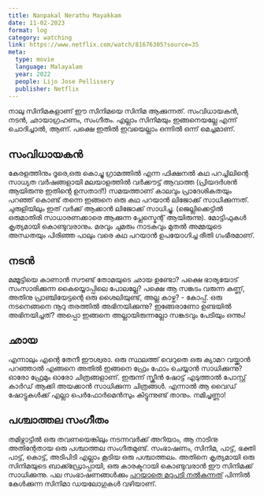 ```yaml
---
title: Nanpakal Nerathu Mayakkam
date: 11-02-2023
format: log
category: watching
link: https://www.netflix.com/watch/81676305?source=35
meta: 
  type: movie
  language: Malayalam
  year: 2022
  people: Lijo Jose Pellissery
  publisher: Netflix
---
```


നാലു സിനിമകളാണ് ഈ സിനിമയെ സിനിമ ആക്കുന്നത്. സംവിധായകൻ, നടൻ, ഛായാഗ്രഹണം, സംഗീതം. എല്ലാം സിനിമയും ഇങ്ങനെയല്ലേ എന്ന് ചൊദിച്ചാൽ, ആണ്. പക്ഷെ ഇതിൽ ഇവയെല്ലാം ഒന്നിൽ ഒന്ന് മെച്ചമാണ്. 

## സംവിധായകൻ 
കേരളത്തിനും ദൂരെ,ഒരു കൊച്ചു ഗ്രാമത്തിൽ എന്ന ഫിക്ഷനൽ കഥ പറച്ചിലിന്റെ സാധ്യത വർഷങ്ങളായി മലയാളത്തിൽ വർക്കൗട്ട് ആവാത്ത (പ്രിയദർശൻ ആയിരുന്നു ഇതിന്റെ ഉസതാദ്!) സമയത്താണ് കാലവും പ്രാദേശികതയും പറഞ്ഞ് കൊണ്ട് തന്നെ ഇങ്ങനെ ഒരു കഥ പറയാൻ ലിജോക്ക് സാധിക്കുന്നത്. ചുരുളിയിലും ഇത് വർക്ക് ആക്കാൻ ലിജോക്ക് സാധിച്ചു. (ജെല്ലിക്കെട്ടിൽ ഒരുമാതിരി സാധാരണക്കാരെ ആക്കുന്ന പ്ലേസ്മെന്റ് ആയിരുന്നു). മോട്ടിഫുകൾ കൃത്യമായി കൊണ്ടുവരാനും. മരവും ചുമരും നാടകവും മുതൽ അമ്മയുടെ അന്ധതയും പിരിഞ്ഞ പാലും വരെ കഥ പറയാൻ ഉപയോഗിച്ച രീതി ഗംഭീരമാണ്. 

## നടൻ 
മമ്മൂട്ടിയെ കാണാൻ സൗണ്ട് തോമയുടെ ഛായ ഉണ്ടോ? പക്ഷെ ഭാര്യയോട് സംസാരിക്കുന്ന കൈയ്യൊപ്പിലെ പോലല്ലേ? പക്ഷെ ആ സങ്കടം വരുന്ന കണ്ണ്, അതിനു പ്രാഞ്ചിയേട്ടന്റെ ഒരു ശൈലിയുണ്ട്, അല്ല കാഴ്ച? - കോപ്പ്. ഒരു നടനെങ്ങനെ നൂറു തരത്തിൽ അഭിനയിക്കുന്നു? ഇങ്ങേരാണോ ഉണ്ടയിൽ അഭിനയിച്ചത്? അപ്പൊ ഇങ്ങനെ അല്ലായിരുന്നല്ലോ സങ്കടവും പേടിയും ഒന്നും! 

## ഛായ 
എന്നാലും എന്റെ തേനീ ഈശ്വരാ. ഒരു സ്ഥലത്ത് വെറുതെ ഒരു ക്യാമറ വയ്ക്കാൻ പറഞ്ഞാൽ എങ്ങനെ അതിൽ ഇങ്ങനെ ഫ്രേം ഫോം ചെയ്യാൻ സാധിക്കുന്നു? ഓരോ ഫ്രേമും ഓരോ ചിത്രങ്ങളാണ്. ഇരുന്ന് സ്ക്രീൻ ഷോട്ട് എടുത്താൽ പോസ്റ്റ് കാർഡ് ആക്കി അയക്കാൻ സാധിക്കുന്ന ചിത്രങ്ങൾ. എന്നാൽ ആ വൈഡ് ഷോട്ടുകൾക്ക് എല്ലാ പെർഫോർമെൻസും കിട്ടുന്നുണ്ട് താനും. നമിച്ചണ്ണാ!

## പശ്ചാത്തല സംഗീതം
തമിഴ്നാട്ടിൽ ഒരു തവണയെങ്കിലും നടന്നവർക്ക് അറിയാം, ആ നാടിനു അതിന്റേതായ ഒരു പശ്ചാത്തല സംഗീതമുണ്ട്. സംഭാഷണം, സിനിമ, പാട്ട്, ഭക്തി പാട്ട്, കൊട്ട്, അടിപിടി എല്ലാം കൂടിയ ഒരു പശ്ചാത്തലം. അതിനെ കൃത്യമായി ഒരു സിനിമയുടെ ബാക്ക്ഡ്രോപ്പായി, ഒരു കാരക്ടറായി കൊണ്ടുവരാൻ ഈ സിനിമക്ക് സാധിക്കുന്നു. പല സംഭാഷണങ്ങൾക്കും [പറയാതെ മറുപടി നൽകുന്നത്](https://m3dbcafe.com/article/nanpakal-nerathu-mayakkam-review) പിന്നിൽ കേൾക്കുന്ന സിനിമാ ഡയലോഗുകൾ വഴിയാണ്.